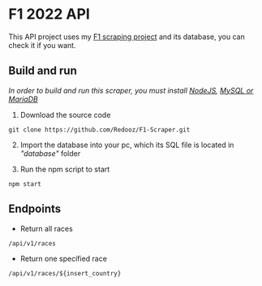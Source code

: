# F1 2022 API

This API project uses my [F1 scraping project](https://github.com/Redooz/F1-Scraper) and its database, you can check it if you want.


## Build and run

*In order to build and run this scraper, you must install [NodeJS](https://nodejs.org/en/), [MySQL or MariaDB](https://www.apachefriends.org/)*

1. Download the source code
```
git clone https://github.com/Redooz/F1-Scraper.git
```
2. Import the database into your pc, which its SQL file is located in *"database"* folder

3. Run the npm script to start
```
npm start
```

## Endpoints
* Return all races
```
/api/v1/races
```
* Return one specified race
```
/api/v1/races/${insert_country}
```
